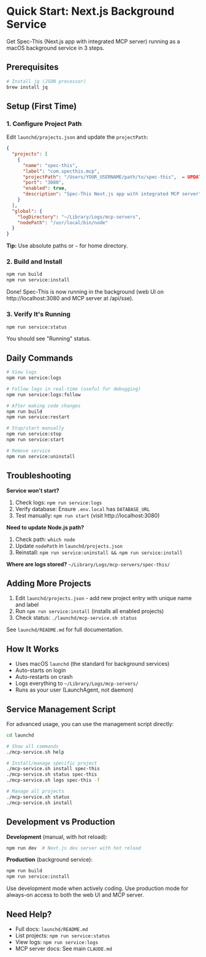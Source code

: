 # Quick Start: Next.js Background Service

Get Spec-This (Next.js app with integrated MCP server) running as a macOS background service in 3 steps.

## Prerequisites

```bash
# Install jq (JSON processor)
brew install jq
```

## Setup (First Time)

### 1. Configure Project Path

Edit `launchd/projects.json` and update the `projectPath`:

```json
{
  "projects": [
    {
      "name": "spec-this",
      "label": "com.specthis.mcp",
      "projectPath": "/Users/YOUR_USERNAME/path/to/spec-this",  ← UPDATE THIS
      "port": "3080",
      "enabled": true,
      "description": "Spec-This Next.js app with integrated MCP server"
    }
  ],
  "global": {
    "logDirectory": "~/Library/Logs/mcp-servers",
    "nodePath": "/usr/local/bin/node"
  }
}
```

**Tip:** Use absolute paths or `~` for home directory.

### 2. Build and Install

```bash
npm run build
npm run service:install
```

Done! Spec-This is now running in the background (web UI on http://localhost:3080 and MCP server at /api/sse).

### 3. Verify It's Running

```bash
npm run service:status
```

You should see "Running" status.

## Daily Commands

```bash
# View logs
npm run service:logs

# Follow logs in real-time (useful for debugging)
npm run service:logs:follow

# After making code changes
npm run build
npm run service:restart

# Stop/start manually
npm run service:stop
npm run service:start

# Remove service
npm run service:uninstall
```

## Troubleshooting

**Service won't start?**
1. Check logs: `npm run service:logs`
2. Verify database: Ensure `.env.local` has `DATABASE_URL`
3. Test manually: `npm run start` (visit http://localhost:3080)

**Need to update Node.js path?**
1. Check path: `which node`
2. Update `nodePath` in `launchd/projects.json`
3. Reinstall: `npm run service:uninstall && npm run service:install`

**Where are logs stored?**
`~/Library/Logs/mcp-servers/spec-this/`

## Adding More Projects

1. Edit `launchd/projects.json` - add new project entry with unique name and label
2. Run `npm run service:install` (installs all enabled projects)
3. Check status: `./launchd/mcp-service.sh status`

See `launchd/README.md` for full documentation.

## How It Works

- Uses macOS `launchd` (the standard for background services)
- Auto-starts on login
- Auto-restarts on crash
- Logs everything to `~/Library/Logs/mcp-servers/`
- Runs as your user (LaunchAgent, not daemon)

## Service Management Script

For advanced usage, you can use the management script directly:

```bash
cd launchd

# Show all commands
./mcp-service.sh help

# Install/manage specific project
./mcp-service.sh install spec-this
./mcp-service.sh status spec-this
./mcp-service.sh logs spec-this -f

# Manage all projects
./mcp-service.sh status
./mcp-service.sh install
```

## Development vs Production

**Development** (manual, with hot reload):
```bash
npm run dev  # Next.js dev server with hot reload
```

**Production** (background service):
```bash
npm run build
npm run service:install
```

Use development mode when actively coding. Use production mode for always-on access to both the web UI and MCP server.

## Need Help?

- Full docs: `launchd/README.md`
- List projects: `npm run service:status`
- View logs: `npm run service:logs`
- MCP server docs: See main `CLAUDE.md`
